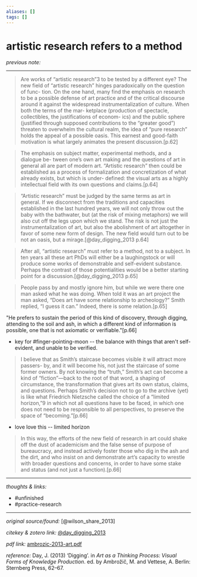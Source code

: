 ```yaml
---
aliases: []
tags: []
---
```


# artistic research refers to a method

_previous note:_ 

---


>Are works of “artistic research”3 to be tested by a different eye? The new field of “artistic research” hinges paradoxically on the question of func- tion. On the one hand, many find the emphasis on research to be a possible defense of art practice and of the critical discourse around it against the widespread instrumentalization of culture. When both the terms of the mar- ketplace (production of spectacle, collectibles, the justifications of econom- ics) and the public sphere (justified through supposed contributions to the “greater good”) threaten to overwhelm the cultural realm, the idea of “pure research” holds the appeal of a possible oasis. This earnest and good-faith motivation is what largely animates the present discussion.[p.62]

 >The emphasis on subject matter, experimental methods, and a dialogue be- tween one’s own art making and the questions of art in general all are part of modern art. “Artistic research” then could be established as a process of formalization and concretization of what already exists, but which is under- defined: the visual arts as a highly intellectual field with its own questions and claims.[p.64]

>“Artistic research” must be judged by the same terms as art in general. If we disconnect from the traditions and capacities established in the last hundred years, we will not only throw out the baby with the bathwater, but (at the risk of mixing metaphors) we will also cut off the legs upon which we stand. The risk is not just the instrumentalization of art, but also the abolishment of art altogether in favor of some new form of design. The new field would turn out to be not an oasis, but a mirage.[@day_digging_2013 p.64]

>After all, “artistic research” must refer to a method, not to a subject. In ten years all these art PhDs will either be a laughingstock or will produce some works of demonstrable and self-evident substance. Perhaps the contrast of those potentialities would be a better starting point for a discussion.[@day_digging_2013 p.65]

>People pass by and mostly ignore him, but while we were there one man asked what he was doing. When told it was an art project the man asked, “Does art have some relationship to archeology?” Smith replied, “I guess it can.” Indeed, there is some relation.[p.65]

"He prefers to sustain the period of this kind of discovery, through digging, attending to the soil and ash, in which a different kind of information is possible, one that is not axiomatic or verifiable."[p.66]

- key for #finger-pointing-moon -- the balance with things that aren't self-evident, and unable to be verified.

>I believe that as Smith’s staircase becomes visible it will attract more passers- by, and it will become his, not just the staircase of some former owners. By not knowing the “truth,” Smith’s act can become a kind of “fiction”—back to the root of that word, a shaping of circumstance, the transformation that gives art its own status, claims, and questions. Perhaps Smith’s decision not to go to the archive (yet) is like what Friedrich Nietzsche called the choice of a “limited horizon,”9 in which not all questions have to be faced, in which one does not need to be responsible to all perspectives, to preserve the space of “becoming.”[p.66]

- love love this -- limited horizon


>In this way, the efforts of the new field of research in art could shake off the dust of academicism and the false sense of purpose of bureaucracy, and instead actively foster those who dig in the ash and the dirt, and who insist on and demonstrate art’s capacity to wrestle with broader questions and concerns, in order to have some stake and status (and not just a function).[p.66]

---

_thoughts & links:_



- #unfinished 
- #practice-research 

---

_original source/found:_ [@wilson_share_2013]

_citekey & zotero link:_ [@day_digging_2013](zotero://select/items/1_K9Y5X5EH)

_pdf link:_ [ambrozic-2013-art.pdf]([ambrozic-2013-art.pdf](hook://file/uQMk7HDbi?p=QWN0aW9uLzIwMjAwNzE0IC0gZG9jcyB0byBwcm9jZXNz&n=ambrozic-2013-art.pdf))

_reference:_ Day, J. (2013) ‘Digging’. in _Art as a Thinking Process: Visual Forms of Knowledge Production_. ed. by Ambrožič, M. and Vettese, A. Berlin: Sternberg Press, 62–67.

